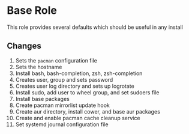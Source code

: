 # Base Role
This role provides several defaults which should be useful in any install

## Changes

1. Sets the `pacman` configuration file
1. Sets the hostname
1. Install bash, bash-completion, zsh, zsh-completion
1. Creates user, group and sets password
1. Creates user log directory and sets up logrotate
1. Install sudo, add user to wheel group, and set sudoers file
1. Install base packages
1. Create pacman mirrorlist update hook
1. Create aur directory, install cower, and base aur packages
1. Create and enable pacman cache cleanup service
1. Set systemd journal configuration file

